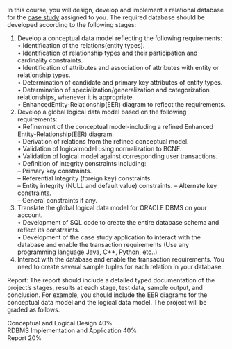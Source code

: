 In this course, you will design, develop and implement a relational database for the [case study](refill.pdf) assigned to you. The required database should be developed according to the following stages:
1. Develop a conceptual data model reflecting the following requirements:   
• Identification of the relations(entity types).  
• Identification of relationship types and their participation and cardinality constraints.  
• Identification of attributes and association of attributes with entity or relationship types.  
• Determination of candidate and primary key attributes of entity types.  
• Determination of specialization/generalization and categorization relationships, whenever it is appropriate.  
• EnhancedEntity-Relationship(EER) diagram to reflect the requirements.  
2. Develop a global logical data model based on the following requirements:  
• Refinement of the conceptual model-including a refined Enhanced Entity-Relationship(EER) diagram.  
• Derivation of relations from the refined conceptual model.  
• Validation of logicalmodel using normalization to BCNF.  
• Validation of logical model against corresponding user transactions.  
• Definition of integrity constraints including:  
– Primary key constraints.  
– Referential Integrity (foreign key) constraints.  
– Entity integrity (NULL and default value) constraints. – Alternate key constraints.  
– General constraints if any.   
3. Translate the global logical data model for ORACLE DBMS on your account.  
• Development of SQL code to create the entire database schema and reflect its constraints.  
• Development of the case study application to interact with the database and enable the transaction requirements (Use any programming language Java, C++, Python, etc..)  
4. Interact with the database and enable the transaction requirements. You need to create several sample tuples for each relation in your database.  

Report: The report should include a detailed typed documentation of the project’s stages, results at each stage, test data, sample output, and conclusion. For example, you should include the EER diagrams for the conceptual data model and the logical data model.
The project will be graded as follows.

Conceptual and Logical Design 40%  
RDBMS Implementation and Application 40%  
Report 20%
